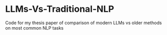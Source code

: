 # LLMs-Vs-Traditional-NLP
Code for my thesis paper of comparison of modern LLMs vs older methods on most common NLP tasks 
